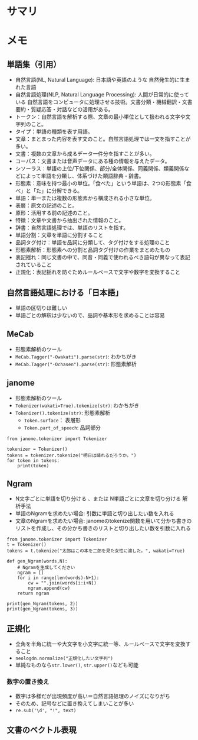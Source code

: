 # サマリ

# メモ
## 単語集（引用）
- 自然言語(NL, Natural Language): 日本語や英語のような 自然発生的に生まれた言語
- 自然言語処理(NLP, Natural Language Processing): 人間が日常的に使っている 自然言語をコンピュータに処理させる技術。文書分類・機械翻訳・文書要約・質疑応答・対話などの活用がある。
- トークン：自然言語を解析する際、文章の最小単位として扱われる文字や文字列のこと。
- タイプ：単語の種類を表す用語。
- 文章：まとまった内容を表す文のこと。自然言語処理では一文を指すことが多い。
- 文書：複数の文章から成るデータ一件分を指すことが多い。
- コーパス：文書または音声データにある種の情報を与えたデータ。
- シソーラス：単語の上位/下位関係、部分/全体関係、同義関係、類義関係などによって単語を分類し、体系づけた類語辞典・辞書。
- 形態素：意味を持つ最小の単位。「食べた」という単語は、2つの形態素「食べ」と「た」に分解できる。
- 単語：単一または複数の形態素から構成される小さな単位。
- 表層：原文の記述のこと。
- 原形：活用する前の記述のこと。
- 特徴：文章や文書から抽出された情報のこと。
- 辞書：自然言語処理では、単語のリストを指す。
- 単語分割：文章を単語に分割すること
- 品詞タグ付け：単語を品詞に分類して、タグ付けをする処理のこと
- 形態素解析：形態素への分割と品詞タグ付けの作業をまとめたもの
- 表記揺れ：同じ文書の中で、同音・同義で使われるべき語句が異なって表記されていること
- 正規化：表記揺れを防ぐためルールベースで文字や数字を変換すること

## 自然言語処理における「日本語」
- 単語の区切りは難しい
- 単語ごとの解釈は少ないので、品詞や基本形を求めることは容易

## MeCab
- 形態素解析のツール
- `MeCab.Tagger("-Owakati").parse(str)`: わかちがき
- `MeCab.Tagger("-Ochasen").parse(str)`: 形態素解析

## janome
- 形態素解析のツール
- `Tokenizer(wakati=True).tokenize(str)`: わかちがき
- `Tokenizer().tokenize(str)`: 形態素解析
    - `Token.surface`： 表層形
    - `Token.part_of_speech`: 品詞部分
```
from janome.tokenizer import Tokenizer

tokenizer = Tokenizer()
tokens = tokenizer.tokenize("明日は晴れるだろうか。")
for token in tokens:
    print(token)
```

## Ngram
- N文字ごとに単語を切り分ける 、または N単語ごとに文章を切り分ける 解析手法
- 単語のNgramを求めたい場合: 引数に単語と切り出したい数を入れる
- 文章のNgramを求めたい場合: janomeのtokenize関数を用いて分かち書きのリストを作成し、その分かち書きのリストと切り出したい数を引数に入れる
```
from janome.tokenizer import Tokenizer
t = Tokenizer()
tokens = t.tokenize("太郎はこの本を二郎を見た女性に渡した。", wakati=True)

def gen_Ngram(words,N):
    # Ngramを生成してください
    ngram = []
    for i in range(len(words)-N+1):
        cw = "".join(words[i:i+N])
        ngram.append(cw)
    return ngram

print(gen_Ngram(tokens, 2))
print(gen_Ngram(tokens, 3))
```

## 正規化
- 全角を半角に統一や大文字を小文字に統一等、ルールベースで文字を変換すること
- `neologdn.normalize("正規化したい文字列")`
- 単純なものなら`str.lower()`, `str.upper()`なども可能

### 数字の置き換え
- 数字は多様だが出現頻度が高い＝自然言語処理のノイズになりがち
- そのため、記号などに置き換えてしまいことが多い
- `re.sub('\d', "!", text)`

## 文書のベクトル表現